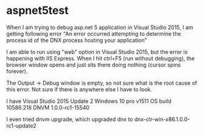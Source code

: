 # aspnet5test
When I am trying to debug asp.net 5 application in Visual Studio 2015, I am getting following error
"An error occurred attempting to determine the process id of the DNX process hosting your application"

I am able to run using "web" option in Visual Studio 2015, but the error is happening with IIS Express. When I hit ctrl+F5 (run without debugging), the browser window opens and just sits there doing nothing (cursor spins forever).

The Output -> Debug window is empty, so not sure what is the root cause of this error. Not sure if there is anywhere else I have to look.

I have 
Visual Studio 2015 Update 2 
Windows 10 pro v1511 OS build 10586.218 
DNVM 1.0.0-rc1-15540

I even tried dnvm upgrade, which upgraded dnx to dnx-clr-win-x86.1.0.0-rc1-update2

